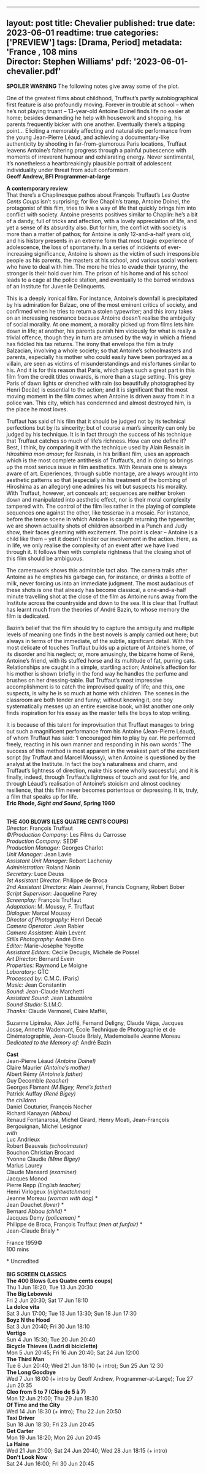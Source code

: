 
---
layout: post
title: Chevalier
published: true
date: 2023-06-01
readtime: true
categories: ['PREVIEW']
tags: [Drama, Period]
metadata: 'France , 108 mins<br> Director:  Stephen Williams'
pdf: '2023-06-01-chevalier.pdf'
---

**SPOILER WARNING** The following notes give away some of the plot.

One of the greatest films about childhood, Truffaut’s partly autobiographical first feature is also profoundly moving. Forever in trouble at school – when he’s not playing truant – 13-year-old Antoine Doinel finds life no easier at home; besides demanding he help with housework and shopping, his parents frequently bicker with one another. Eventually there’s a tipping point... Eliciting a memorably affecting and naturalistic performance from the young Jean-Pierre Léaud, and achieving a documentary-like authenticity by shooting in far-from-glamorous Paris locations, Truffaut leavens Antoine’s faltering progress through a painful pubescence with moments of irreverent humour and exhilarating energy. Never sentimental, it’s nonetheless a heartbreakingly plausible portrait of adolescent individuality under threat from adult conformism.  
**Geoff Andrew, BFI Programmer-at-large**

**A contemporary review**  
That there’s a Chaplinesque pathos about François Truffaut’s _Les Quatre Cents Coups_ isn’t surprising; for like Chaplin’s tramp, Antoine Doinel, the protagonist of this film, tries to live a way of life that quickly brings him into conflict with society. Antoine presents positives similar to Chaplin: he’s a bit of a dandy, full of tricks and affection, with a lovely appreciation of life, and yet a sense of its absurdity also. But for him, the conflict with society is more than a matter of pathos; for Antoine is only 12-and-a-half years old, and his history presents in an extreme form that most tragic experience of adolescence, the loss of spontaneity. In a series of incidents of ever-increasing significance, Antoine is shown as the victim of such irresponsible people as his parents, the masters at his school, and various social workers who have to deal with him. The more he tries to evade their tyranny, the stronger is their hold over him. The prison of his home and of his school leads to a cage at the police station, and eventually to the barred windows of an Institute for Juvenile Delinquents.

This is a deeply ironical film. For instance, Antoine’s downfall is precipitated by his admiration for Balzac, one of the most eminent critics of society, and confirmed when he tries to return a stolen typewriter; and this irony takes on an increasing resonance because Antoine doesn’t realise the ambiguity of social morality. At one moment, a morality picked up from films lets him down in life; at another, his parents punish him viciously for what is really a trivial offence, though they in turn are amused by the way in which a friend has fiddled his tax returns. The irony that envelops the film is truly Balzacian, involving a whole society; so that Antoine’s schoolmasters and parents, especially his mother who could easily have been portrayed as a villain, are seen as victims of misunderstandings and misfortunes similar to his. And it is for this reason that Paris, which plays such a great part in this film from the credit titles onwards, is more than a stage setting. This grey Paris of dawn lights or drenched with rain (so beautifully photographed by Henri Decäe) is essential to the action; and it is significant that the most moving moment in the film comes when Antoine is driven away from it in a police van. This city, which has condemned and almost destroyed him, is the place he most loves.

Truffaut has said of his film that it should be judged not by its technical perfections but by its sincerity; but of course a man’s sincerity can only be judged by his technique. It is in fact through the success of his technique that Truffaut catches so much of life’s richness. How can one define it? Best, I think, by comparing it with the technique used by Alain Resnais in _Hiroshima mon amour_; for Resnais, in his brilliant film, uses an approach which is the most complete antithesis of Truffaut’s, and in doing so brings up the most serious issue in film aesthetics. With Resnais one is always aware of art. Experiences, through subtle montage, are always wrought into aesthetic patterns so that (especially in his treatment of the bombing of Hiroshima as an allegory) one admires his wit but suspects his morality. With Truffaut, however, art conceals art; sequences are neither broken down and manipulated into aesthetic effect, nor is their moral complexity tampered with. The control of the film lies rather in the playing of complete sequences one against the other, like  tesserae in a mosaic. For instance, before the tense scene in which Antoine is caught returning the typewriter, we are shown actuality shots of children absorbed in a Punch and Judy show, their faces gleaming with excitement. The point is clear – Antoine is a child like them – yet it doesn’t hinder our involvement in the action. Here, as in life, we only realise the complexity of an event after we have lived through it. It follows then with complete rightness that the closing shot of this film should be ambiguous.

The camerawork shows this admirable tact also. The camera trails after Antoine as he empties his garbage can, for instance, or drinks a bottle of milk, never forcing us into an immediate judgment. The most audacious of these shots is one that already has become classical, a one-and-a-half minute travelling shot at the close of the film as Antoine runs away from the Institute across the countryside and down to the sea. It is clear that Truffaut has learnt much from the theories of André Bazin, to whose memory the film is dedicated.

Bazin’s belief that the film should try to capture the ambiguity and multiple levels of meaning one finds in the best novels is amply carried out here; but always in terms of the immediate, of the subtle, significant detail. With the most delicate of touches Truffaut builds up a picture of Antoine’s home, of its disorder and his neglect; or, more amusingly, the bizarre home of René, Antoine’s friend, with its stuffed horse and its multitude of fat, purring cats. Relationships are caught in a simple, startling action; Antoine’s affection for his mother is shown briefly in the fond way he handles the perfume and brushes on her dressing-table. But Truffaut’s most impressive accomplishment is to catch the improvised quality of life; and this, one suspects, is why he is so much at home with children. The scenes in the classroom are both tender and funny; without knowing it, one boy systematically messes up an entire exercise book, whilst another one only finds inspiration for his essay as the master tells the boys to stop writing.

It is because of this talent for improvisation that Truffaut manages to bring out such a magnificent performance from his Antoine (Jean-Pierre Léaud), of whom Truffaut has said: ‘I encouraged him to play by ear. He performed freely, reacting in his own manner and responding in his own words.’ The success of this method is most apparent in the weakest part of the excellent script (by Truffaut and Marcel Moussy), when Antoine is questioned by the analyst at the Institute. In fact the boy’s naturalness and charm, and Truffaut’s lightness of direction, make this scene wholly successful; and it is finally, indeed, through Truffaut’s lightness of touch and zest for life, and through Léaud’s realisation of Antoine’s stoicism and almost cockney resilience, that this film never becomes portentous or depressing. It is, truly, a film that speaks up for life.  
**Eric Rhode, _Sight and Sound_, Spring 1960**  
<br>

**THE 400 BLOWS (LES QUATRE CENTS COUPS)**  
_Director:_ François Truffaut  
_©/Production Company:_ Les Films du Carrosse  
_Production Company:_ SEDIF  
_Production Manager:_ Georges Charlot  
_Unit Manager:_ Jean Lavie  
_Assistant Unit Manager:_ Robert Lachenay  
_Administration:_ Roland Nonin  
_Secretary:_ Luce Deuss  
_1st Assistant Director:_ Philippe de Broca  
_2nd Assistant Directors:_ Alain Jeannel, Francis Cognany, Robert Bober  
_Script Supervisor:_ Jacqueline Parey  
_Screenplay:_ François Truffaut  
_Adaptation:_ M. Moussy, F. Truffaut  
_Dialogue:_ Marcel Moussy  
_Director of Photography:_ Henri Decaë  
_Camera Operator:_ Jean Rabier  
_Camera Assistant:_ Alain Levent  
_Stills Photography:_ André Dino  
_Editor:_ Marie-Josèphe Yoyotte  
_Assistant Editors:_ Cécile Decugis, Michèle de Possel  
_Art Director:_ Bernard Evein  
_Properties:_ Raymond Le Moigne  
_Laboratory:_ GTC  
_Processed by:_ C.M.C. (Paris)  
_Music:_ Jean Constantin  
_Sound:_ Jean-Claude Marchetti  
_Assistant Sound:_ Jean Labussière  
_Sound Studio:_ S.I.M.O.  
_Thanks:_ Claude Vermorel, Claire Mafféi,

Suzanne Lipinska, Alex Joffé, Fernand Deligny, Claude Véga, Jacques Josse, Annette Wademant, École Technique de Photographie et de Cinématographie, Jean-Claude Brialy, Mademoiselle Jeanne Moreau  
_Dedicated to the Memory of:_ André Bazin  

**Cast**  
Jean-Pierre Léaud _(Antoine Doinel)_  
Claire Maurier _(Antoine’s mother)_  
Albert Rémy _(Antoine’s father)_  
Guy Decomble _(teacher)_  
Georges Flamant _(M Bigey, René’s father)_  
Patrick Auffay _(René Bigey)_  
_the children_  
Daniel Couturier, François Nocher  
Richard Kanayan _(Abbou)_  
Renaud Fontanarosa, Michel Girard, Henry Moati, Jean-François Bergouignan, Michel Lesignor  
_with_  
Luc Andrieux  
Robert Beauvais _(schoolmaster)_  
Bouchon
Christian Brocard  
Yvonne Claudie _(Mme Bigey)_  
Marius Laurey  
Claude Mansard _(examiner)_  
Jacques Monod  
Pierre Repp _(English teacher)_  
Henri Virlogeux _(nightwatchman)_  
Jeanne Moreau _(woman with dog)_ *  
Jean Douchet _(lover)_ *  
Bernard Abbou _(child)_ *  
Jacques Demy _(policeman)_ *  
Philippe de Broca, François Truffaut _(men at funfair)_ *  
Jean-Claude Brialy *  

France 1959©  
100 mins

\* Uncredited  
<br>
**BIG SCREEN CLASSICS**  
**The 400 Blows (Les Quatre cents coups)**  
Thu 1 Jun 18:20; Tue 13 Jun 20:30  
**The Big Lebowski**  
Fri 2 Jun 20:30; Sat 17 Jun 18:10  
**La dolce vita**  
Sat 3 Jun 17:00; Tue 13 Jun 13:30; Sun 18 Jun 17:30  
**Boyz N the Hood**  
Sat 3 Jun 20:40; Fri 30 Jun 18:10  
**Vertigo**  
Sun 4 Jun 15:30; Tue 20 Jun 20:40  
**Bicycle Thieves (Ladri di biciclette)**  
Mon 5 Jun 20:45; Fri 16 Jun 20:40; Sat 24 Jun 12:00  
**The Third Man**  
Tue 6 Jun 20:40; Wed 21 Jun 18:10 (+ intro); Sun 25 Jun 12:30  
**The Long Goodbye**  
Wed 7 Jun 18:00 (+ intro by Geoff Andrew, Programmer-at-Large); Tue 27 Jun 20:35  
**Cleo from 5 to 7 (Cléo de 5 à 7)**  
Mon 12 Jun 21:00; Thu 29 Jun 18:30  
**Of Time and the City**  
Wed 14 Jun 18:30 (+ intro); Thu 22 Jun 20:50  
**Taxi Driver**  
Sun 18 Jun 18:30; Fri 23 Jun 20:45  
**Get Carter**  
Mon 19 Jun 18:20; Mon 26 Jun 20:45  
**La Haine**  
Wed 21 Jun 21:00; Sat 24 Jun 20:40; Wed 28 Jun 18:15 (+ intro)  
**Don’t Look Now**  
Sat 24 Jun 16:00; Fri 30 Jun 20:45  
<!--stackedit_data:
eyJoaXN0b3J5IjpbLTE3ODUwNzE5NjddfQ==
-->